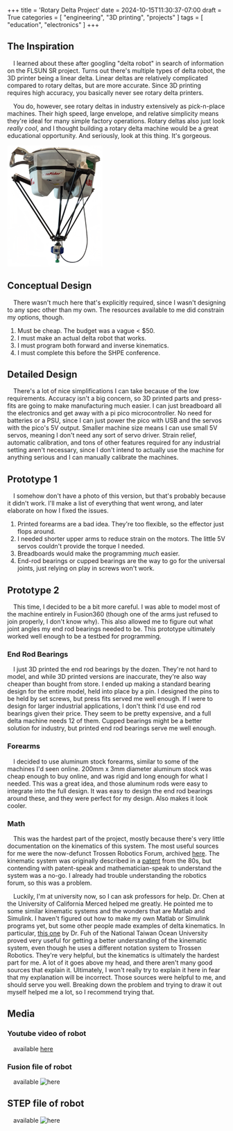 +++
title = 'Rotary Delta Project'
date = 2024-10-15T11:30:37-07:00
draft = True
categories = [
    "engineering",
    "3D printing",
    "projects"
]
tags = [
    "education",
    "electronics"
]
+++

## The Inspiration

&emsp;I learned about these after googling "delta robot" in search of information on the FLSUN SR project. Turns out there's multiple types of delta robot, the 3D printer being a linear delta. Linear deltas are relatively complicated compared to rotary deltas, but are more accurate. Since 3D printing requires high accuracy, you basically never see rotary delta printers.

&emsp;You do, however, see rotary deltas in industry extensively as pick-n-place machines. Their high speed, large envelope, and relative simplicity means they're ideal for many simple factory operations. Rotary deltas also just look *really cool*, and I thought building a rotary delta machine would be a great educational opportunity. And seriously, look at this thing. It's gorgeous. 

![They're called Spider Bots for a reason](deltaRobot.png)

## Conceptual Design

&emsp;There wasn't much here that's explicitly required, since I wasn't designing to any spec other than my own. The resources available to me did constrain my options, though.

1. Must be cheap. The budget was a vague < $50.
2. I must make an actual delta robot that works.
3. I must program both forward and inverse kinematics.
4. I must complete this before the SHPE conference.

## Detailed Design

&emsp;There's a lot of nice simplifications I can take because of the low requirements. Accuracy isn't a big concern, so 3D printed parts and press-fits are going to make manufacturing much easier. I can just breadboard all the electronics and get away with a pi pico microcontroller. No need for batteries or a PSU, since I can just power the pico with USB and the servos with the pico's 5V output. Smaller machine size means I can use small 5V servos, meaning I don't need any sort of servo driver. Strain relief, automatic calibration, and tons of other features required for any industrial setting aren't necessary, since I don't intend to actually use the machine for anything serious and I can manually calibrate the machines.

## Prototype 1

&emsp;I somehow don't have a photo of this version, but that's probably because it didn't work. I'll make a list of everything that went wrong, and later elaborate on how I fixed the issues.

1. Printed forearms are a bad idea. They're too flexible, so the effector just flops around.
2. I needed shorter upper arms to reduce strain on the motors. The little 5V servos couldn't provide the torque I needed.
3. Breadboards would make the programming *much* easier.
4. End-rod bearings or cupped bearings are the way to go for the universal joints, just relying on play in screws won't work.

## Prototype 2

&emsp;This time, I decided to be a bit more careful. I was able to model most of the machine entirely in Fusion360 (though one of the arms just refused to join properly, I don't know why). This also allowed me to figure out what joint angles my end rod bearings needed to be. This prototype ultimately worked well enough to be a testbed for programming.

### End Rod Bearings

&emsp;I just 3D printed the end rod bearings by the dozen. They're not hard to model, and while 3D printed versions are inaccurate, they're also way cheaper than bought from store. I ended up making a standard bearing design for the entire model, held into place by a pin. I designed the pins to be held by set screws, but press fits served me well enough. If I were to design for larger industrial applications, I don't think I'd use end rod bearings given their price. They seem to be pretty expensive, and a full delta machine needs 12 of them. Cupped bearings might be a better solution for industry, but printed end rod bearings serve me well enough.

### Forearms

&emsp;I decided to use aluminum stock forearms, similar to some of the machines I'd seen online. 200mm x 3mm diameter aluminum stock was cheap enough to buy online, and was rigid and long enough for what I needed. This was a great idea, and those aluminum rods were easy to integrate into the full design. It was easy to design the end rod bearings around these, and they were perfect for my design. Also makes it look cooler.

### Math

&emsp;This was the hardest part of the project, mostly because there's very little documentation on the kinematics of this system. The most useful sources for me were the now-defunct Trossen Robotics Forum, archived [here](https://hypertriangle.com/~alex/delta-robot-tutorial/). The kinematic system was originally described in a [patent](https://patents.google.com/patent/US4976582A/en) from the 80s, but contending with patent-speak and mathematician-speak to understand the system was a no-go. I already had trouble understanding the robotics forum, so this was a problem.

&emsp;Luckily, I'm at university now, so I can ask professors for help. Dr. Chen at the University of California Merced helped me greatly. He pointed me to some similar kinematic systems and the wonders that are Matlab and Simulink. I haven't figured out how to make my own Matlab or Simulink programs yet, but some other people made examples of delta kinematics. In particular, [this one](https://www.mathworks.com/matlabcentral/fileexchange/93775-delta-robot) by Dr. Fuh of the National Taiwan Ocean University proved very useful for getting a better understanding of the kinematic system, even though he uses a different notation system to Trossen Robotics. They're very helpful, but the kinematics is ultimately the hardest part for me. A lot of it goes above my head, and there aren't many good sources that explain it. Ultimately, I won't really try to explain it here in fear that my explanation will be incorrect. Those sources were helpful to me, and should serve you well. Breaking down the problem and trying to draw it out myself helped me a lot, so I recommend trying that.

## Media

### Youtube video of robot

&emsp;available [here](https://youtu.be/jdE0xy-rr-U)

### Fusion file of robot

&emsp;available ![here](deltaFusionFile.f3z)

## STEP file of robot

&emsp;available ![here](deltaSTEPFile.step)